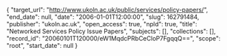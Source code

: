 {
  "target_url": "http://www.ukoln.ac.uk/public/services/policy-papers/", 
  "end_date": null, 
  "date": "2006-01-01T12:00:00", 
  "slug": 162791484, 
  "publisher": "ukoln.ac.uk", 
  "open_access": true, 
  "npld": true, 
  "title": "Networked Services Policy Issue Papers", 
  "subjects": [], 
  "collections": [], 
  "record_id": "20060101T120000/eW1MqdcPRbCeCloP7FgqqQ==", 
  "scope": "root", 
  "start_date": null
}

